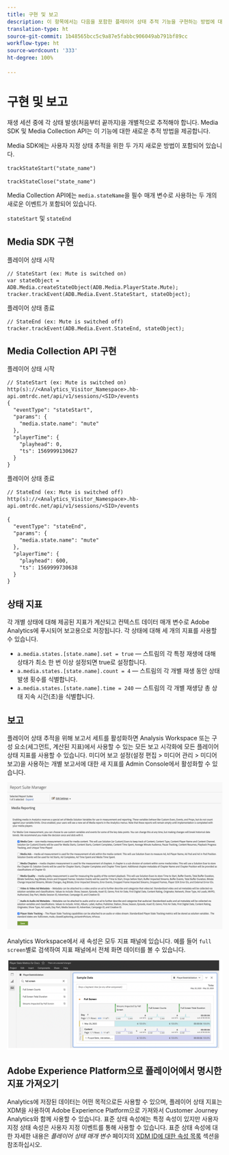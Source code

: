 ```yaml
---
title: 구현 및 보고
description: 이 항목에서는 다음을 포함한 플레이어 상태 추적 기능을 구현하는 방법에 대해 설명합니다.
translation-type: ht
source-git-commit: 1b48565bcc5c9a87e5fabbc906049ab791bf89cc
workflow-type: ht
source-wordcount: '333'
ht-degree: 100%

---
```



# 구현 및 보고

재생 세션 중에 각 상태 발생(처음부터 끝까지)을 개별적으로 추적해야 합니다. Media SDK 및 Media Collection API는 이 기능에 대한 새로운 추적 방법을 제공합니다.

Media SDK에는 사용자 지정 상태 추적을 위한 두 가지 새로운 방법이 포함되어 있습니다.

`trackStateStart("state_name")`

`trackStateClose("state_name")`


Media Collection API에는 `media.stateName`을 필수 매개 변수로 사용하는 두 개의 새로운 이벤트가 포함되어 있습니다.

`stateStart` 및 `stateEnd`

## Media SDK 구현

플레이어 상태 시작

```
// StateStart (ex: Mute is switched on)
var stateObject = ADB.Media.createStateObject(ADB.Media.PlayerState.Mute);
tracker.trackEvent(ADB.Media.Event.StateStart, stateObject);
```

플레이어 상태 종료

```
// StateEnd (ex: Mute is switched off)
tracker.trackEvent(ADB.Media.Event.StateEnd, stateObject);
```


## Media Collection API 구현

플레이어 상태 시작

```
// StateStart (ex: Mute is switched on)
http(s)://<Analytics_Visitor_Namespace>.hb-api.omtrdc.net/api/v1/sessions/<SID>/events
{
  "eventType": "stateStart",
  "params": {
    "media.state.name": "mute"
  },
  "playerTime": {
    "playhead": 0,
    "ts": 1569999130627
  }
}
```

플레이어 상태 종료

```
// StateEnd (ex: Mute is switched off)
http(s)://<Analytics_Visitor_Namespace>.hb-api.omtrdc.net/api/v1/sessions/<SID>/events

{
  "eventType": "stateEnd",
  "params": {
    "media.state.name": "mute"
  },
  "playerTime": {
    "playhead": 600,
    "ts": 1569999730638
  }
}
```

## 상태 지표

각 개별 상태에 대해 제공된 지표가 계산되고 컨텍스트 데이터 매개 변수로 Adobe Analytics에 푸시되어 보고용으로 저장됩니다. 각 상태에 대해 세 개의 지표를 사용할 수 있습니다.

* `a.media.states.[state.name].set = true` — 스트림의 각 특정 재생에 대해 상태가 최소 한 번 이상 설정되면 true로 설정합니다.
* `a.media.states.[state.name].count = 4` — 스트림의 각 개별 재생 동안 상태 발생 횟수를 식별합니다.
* `a.media.states.[state.name].time = 240` — 스트림의 각 개별 재생당 총 상태 지속 시간(초)을 식별합니다.

## 보고

플레이어 상태 추적을 위해 보고서 세트를 활성화하면 Analysis Workspace 또는 구성 요소(세그먼트, 계산된 지표)에서 사용할 수 있는 모든 보고 시각화에 모든 플레이어 상태 지표를 사용할 수 있습니다. 미디어 보고 설정(설정 편집 > 미디어 관리 > 미디어 보고)을 사용하는 개별 보고서에 대한 새 지표를 Admin Console에서 활성화할 수 있습니다.

![](assets/report-setup.png)

Analytics Workspace에서 새 속성은 모두 지표 패널에 있습니다. 예를 들어 `full screen`별로 검색하여 지표 패널에서 전체 화면 데이터를 볼 수 있습니다.

![](assets/full-screen-report.png)

## Adobe Experience Platform으로 플레이어에서 명시한 지표 가져오기

Analytics에 저장된 데이터는 어떤 목적으로든 사용할 수 있으며, 플레이어 상태 지표는 XDM을 사용하여 Adobe Experience Platform으로 가져와서 Customer Journey Analytics와 함께 사용할 수 있습니다. 표준 상태 속성에는 특정 속성이 있지만 사용자 지정 상태 속성은 사용자 지정 이벤트를 통해 사용할 수 있습니다. 표준 상태 속성에 대한 자세한 내용은 *플레이어 상태 매개 변수* 페이지의 [XDM ID에 대한 속성 목록](/help/metrics-and-metadata/player-state-parameters.md) 섹션을 참조하십시오.
